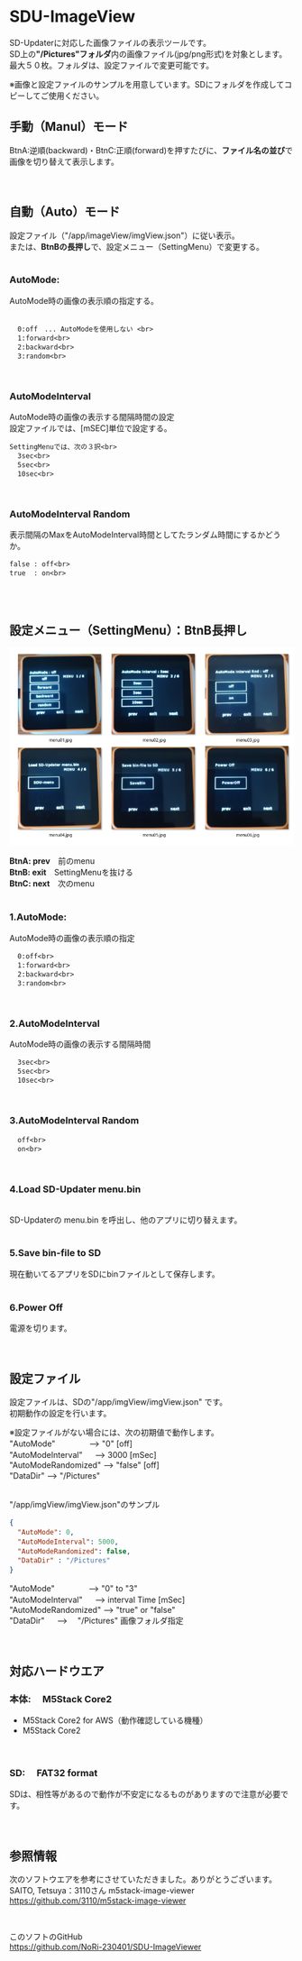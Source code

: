 # SDU-ImageView

SD-Updaterに対応した画像ファイルの表示ツールです。<br>
SD上の<b>"/Pictures"フォルダ</b>内の画像ファイル(jpg/png形式)を対象とします。<br>
最大５０枚。フォルダは、設定ファイルで変更可能です。<br>

※画像と設定ファイルのサンプルを用意しています。SDにフォルダを作成してコピーしてご使用ください。<br>



## 手動（Manul）モード  <br>
  BtnA:逆順(backward)・BtnC:正順(forward)を押すたびに、<b>ファイル名の並び</b>で画像を切り替えて表示します。<br>
  <br>
  <br>


## 自動（Auto）モード  <br>
  設定ファイル（"/app/imageView/imgView.json"）に従い表示。<br>
  または、<b>BtnBの長押し</b>で、設定メニュー（SettingMenu）で変更する。<br>
<br>
  ### AutoMode:<br>
  AutoMode時の画像の表示順の指定する。<br>
  <br>

      0:off　... AutoModeを使用しない <br>
      1:forward<br>
      2:backward<br>
      3:random<br>
<br>

  ### AutoModeInterval<br>
  AutoMode時の画像の表示する間隔時間の設定<br>
  設定ファイルでは、[mSEC]単位で設定する。<br>

    SettingMenuでは、次の３択<br>
      3sec<br>
      5sec<br>
      10sec<br>
  <br>

  ### AutoModeInterval Random<br>

  表示間隔のMaxをAutoModeInterval時間としてたランダム時間にするかどうか。<br>
    
    false : off<br>
    true  : on<br>
  <br>
  <br>

## 設定メニュー（SettingMenu）：BtnB長押し<br>
  
  ![画像](images/menu-all.jpg )<br>
  
  <b>BtnA: prev</b>　前のmenu<br>
  <b>BtnB: exit</b>　SettingMenuを抜ける<br>
  <b>BtnC: next</b>　次のmenu<br>
<br>

  ### 1.AutoMode:<br>
  AutoMode時の画像の表示順の指定<br>

      0:off<br>
      1:forward<br>
      2:backward<br>
      3:random<br>
<br>

  ### 2.AutoModeInterval<br>
  AutoMode時の画像の表示する間隔時間<br>
  
      3sec<br>
      5sec<br>
      10sec<br>
  <br>

  ### 3.AutoModeInterval Random<br>
  
      off<br>
      on<br>
  <br>
  
  ### 4.Load SD-Updater menu.bin<br>
<br>
SD-Updaterの menu.bin を呼出し、他のアプリに切り替えます。<br>
<br>

 ### 5.Save bin-file to SD<br>
現在動いてるアプリをSDにbinファイルとして保存します。<br>
<br>

 ### 6.Power Off<br>
電源を切ります。<br>
<br><br>

## 設定ファイル
設定ファイルは、SDの"/app/imgView/imgView.json" です。<br>
初期動作の設定を行います。<br>

※設定ファイルがない場合には、次の初期値で動作します。<br>
"AutoMode"　　　　 --> "0" [off]<br>
"AutoModeInterval" 　 --> 3000 [mSec]<br>
"AutoModeRandomized" --> "false" [off]<br>
"DataDir" --> "/Pictures"　<br>
<br>

"/app/imgView/imgView.json"のサンプル<br>

```json
{
  "AutoMode": 0,
  "AutoModeInterval": 5000,
  "AutoModeRandomized": false,
  "DataDir" : "/Pictures"
}
```
  "AutoMode"　　　　 -->  "0" to "3" <br>
  "AutoModeInterval"     　 -->  interval Time [mSec]<br>
  "AutoModeRandomized"      -->  "true" or "false"<br>
  "DataDir"  　 --> 　"/Pictures" 画像フォルダ指定<br>
<br>  <br>  


## 対応ハードウエア
### 本体:　 M5Stack Core2
- M5Stack Core2 for AWS（動作確認している機種）<br>
- M5Stack Core2 <br>
<br>

### SD:　 FAT32 format
SDは、相性等があるので動作が不安定になるものがありますので注意が必要です。</b><br>
<br><br>


## 参照情報
次のソフトウエアを参考にさせていただきました。ありがとうございます。<br>
SAITO, Tetsuya：3110さん m5stack-image-viewer<br>
https://github.com/3110/m5stack-image-viewer

<br>

このソフトのGitHub<br>
https://github.com/NoRi-230401/SDU-ImageViewer

<br><br><br>



